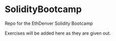 # SolidityBootcamp

Repo for the EthDenver Solidity Bootcamp

Exercises will be added here as they are given out.
